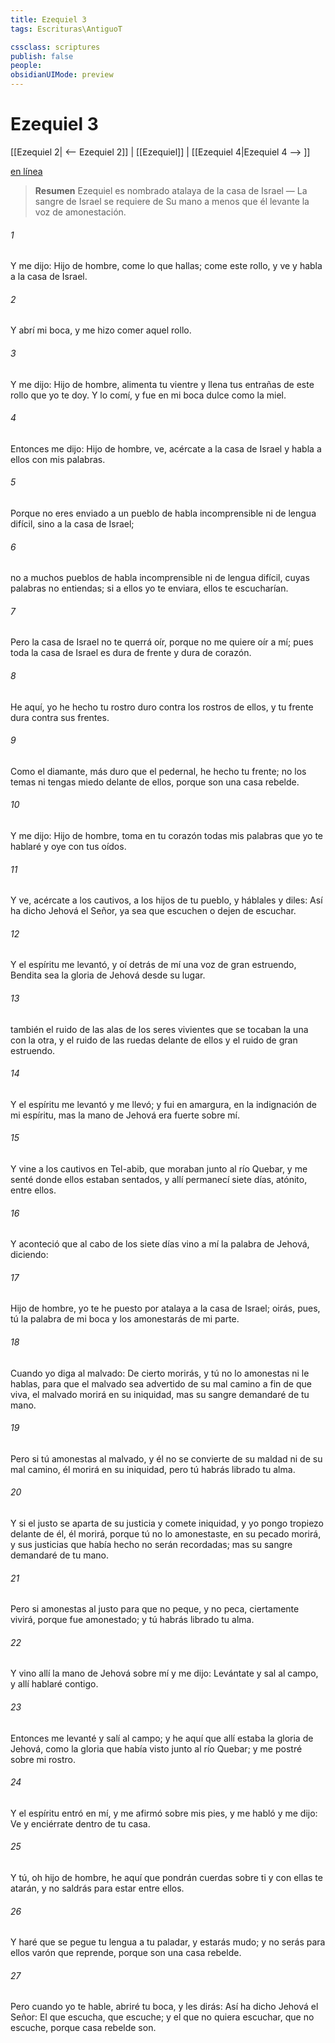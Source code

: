 ```yaml
---
title: Ezequiel 3
tags: Escrituras\AntiguoT

cssclass: scriptures
publish: false
people:
obsidianUIMode: preview
---
```


# Ezequiel 3
[[Ezequiel 2| <-- Ezequiel 2]] | [[Ezequiel]] | [[Ezequiel 4|Ezequiel 4 --> ]]

[en línea](https://churchofjesuschrist.org/study/scriptures/ot/ezek/3?lang=spa)

> __Resumen__
Ezequiel es nombrado atalaya de la casa de Israel — La sangre de Israel se requiere de Su mano a menos que él levante la voz de amonestación.

###### 1 
Y me dijo: Hijo de hombre, come lo que hallas; come este rollo, y ve y habla a la casa de Israel.

###### 2 
Y abrí mi boca, y me hizo comer aquel rollo.

###### 3 
Y me dijo: Hijo de hombre, alimenta tu vientre y llena tus entrañas de este rollo que yo te doy. Y lo comí, y fue en mi boca dulce como la miel.

###### 4 
Entonces me dijo: Hijo de hombre, ve, acércate a la casa de Israel y habla a ellos con mis palabras.

###### 5 
Porque no eres enviado a un pueblo de habla incomprensible ni de lengua difícil, sino a la casa de Israel;

###### 6 
no a muchos pueblos de habla incomprensible ni de lengua difícil, cuyas palabras no entiendas; si a ellos yo te enviara, ellos  te escucharían.

###### 7 
Pero la casa de Israel no te querrá oír, porque no me quiere oír a mí; pues toda la casa de Israel es dura de frente y dura de corazón.

###### 8 
He aquí, yo he hecho tu rostro duro contra los rostros de ellos, y tu frente dura contra sus frentes.

###### 9 
Como el diamante, más duro que el pedernal, he hecho tu frente; no los temas ni tengas miedo delante de ellos, porque son una casa rebelde.

###### 10 
Y me dijo: Hijo de hombre, toma en tu corazón todas mis palabras que yo te hablaré y oye con tus oídos.

###### 11 
Y ve, acércate a los cautivos, a los hijos de tu pueblo, y háblales y diles: Así ha dicho Jehová el Señor, ya sea que escuchen o dejen de escuchar.

###### 12 
Y el espíritu me levantó, y oí detrás de mí una voz de gran estruendo,  Bendita sea la gloria de Jehová desde su lugar.

###### 13 
 también el ruido de las alas de los seres vivientes que se tocaban la una con la otra, y el ruido de las ruedas delante de ellos y el ruido de gran estruendo.

###### 14 
Y el espíritu me levantó y me llevó; y fui en amargura, en la indignación de mi espíritu, mas la mano de Jehová era fuerte sobre mí.

###### 15 
Y vine a los cautivos en Tel-abib, que moraban junto al río Quebar, y me senté donde ellos estaban sentados, y allí permanecí siete días, atónito, entre ellos.

###### 16 
Y aconteció que al cabo de los siete días vino a mí la palabra de Jehová, diciendo:

###### 17 
Hijo de hombre, yo te he puesto por atalaya a la casa de Israel; oirás, pues, tú la palabra de mi boca y los amonestarás de mi parte.

###### 18 
Cuando yo diga al malvado: De cierto morirás, y tú no lo amonestas ni le hablas, para que el malvado sea advertido de su mal camino a fin de que viva, el malvado morirá en su iniquidad, mas su sangre demandaré de tu mano.

###### 19 
Pero si tú amonestas al malvado, y él no se convierte de su maldad ni de su mal camino, él morirá en su iniquidad, pero tú habrás librado tu alma.

###### 20 
Y si el justo se aparta de su justicia y comete iniquidad, y yo pongo tropiezo delante de él, él morirá, porque tú no lo amonestaste, en su pecado morirá, y sus justicias que había hecho no serán recordadas; mas su sangre demandaré de tu mano.

###### 21 
Pero si amonestas al justo para que no peque, y no peca, ciertamente vivirá, porque fue amonestado; y tú habrás librado tu alma.

###### 22 
Y vino allí la mano de Jehová sobre mí y me dijo: Levántate y sal al campo, y allí hablaré contigo.

###### 23 
Entonces me levanté y salí al campo; y he aquí que allí estaba la gloria de Jehová, como la gloria que había visto junto al río Quebar; y me postré sobre mi rostro.

###### 24 
Y el espíritu entró en mí, y me afirmó sobre mis pies, y me habló y me dijo: Ve y enciérrate dentro de tu casa.

###### 25 
Y tú, oh hijo de hombre, he aquí que pondrán cuerdas sobre ti y con ellas te atarán, y no saldrás para estar entre ellos.

###### 26 
Y haré que se pegue tu lengua a tu paladar, y estarás mudo; y no serás para ellos varón que reprende, porque son una casa rebelde.

###### 27 
Pero cuando yo te hable, abriré tu boca, y les dirás: Así ha dicho Jehová el Señor: El que escucha, que escuche; y el que no quiera escuchar, que no escuche, porque casa rebelde son.

